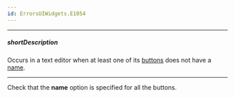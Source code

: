 ```yaml
---
id: ErrorsUIWidgets.E1054
---
```

---
##### shortDescription
Occurs in a text editor when at least one of its [buttons](/api-reference/10%20UI%20Components/dxTextEditor/1%20Configuration/buttons '/Documentation/ApiReference/UI_Components/dxTextBox/Configuration/buttons/') does not have a [name](/api-reference/_hidden/dxTextEditorButton/name.md '/Documentation/ApiReference/UI_Components/dxTextBox/Configuration/buttons/#name').

---
Check that the **name** option is specified for all the buttons.